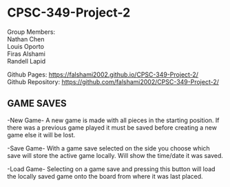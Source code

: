 # CPSC-349-Project-2

Group Members: <br>
Nathan Chen <br>
Louis Oporto <br>
Firas Alshami <br>
Randell Lapid <br>

Github Pages: https://falshami2002.github.io/CPSC-349-Project-2/ <br>
Github Repository: https://github.com/falshami2002/CPSC-349-Project-2/ <br>
## GAME SAVES
-New Game-
    A new game is made with all pieces in the starting position. If there was a previous game played it must be saved before creating a new game else it will be lost.

-Save Game-
    With a game save selected on the side you choose which save will store the active game locally. Will show the time/date it was saved.

-Load Game-
    Selecting on a game save and pressing this button will load the locally saved game onto the board from where it was last placed.
